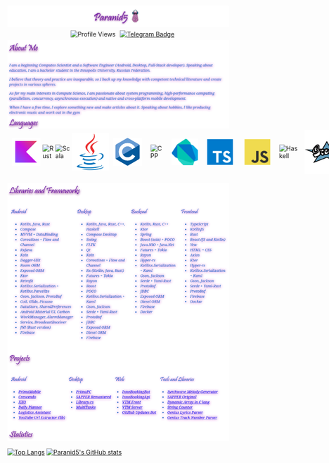 <img src="https://raw.githubusercontent.com/dinaraparanid/dinaraparanid/main/name.png"/>

<div id="badges" style="width: 100%; display: flex; align-items: center; justify-content: center; margin-left:10px">
  <a style="padding: 5px">
    <img src="https://komarev.com/ghpvc/?username=dinaraparanid&color=blueviolet" alt="Profile Views"/>
  </a>
  <a href="https://t.me/paranid5" style="padding: 5px">
    <img src="https://img.shields.io/badge/-Telegram-gray?logo=telegram&logoColor=blue" alt="Telegram Badge"/>
  </a>
</div>

<img src="https://raw.githubusercontent.com/dinaraparanid/dinaraparanid/main/about_me_1.png"/>

<div style="align-items: center; display: flex; padding-bottom: 20px; padding-left: 10px;">
    <img src="https://raw.githubusercontent.com/devicons/devicon/master/icons/kotlin/kotlin-original.svg" alt="Kotlin" width="65">
    <img src="https://static-00.iconduck.com/assets.00/rust-icon-2048x2047-5s6wkmk1.png" alt="Rust" width="75" style="margin-left: 5px">
    <img src="https://cdn.jsdelivr.net/gh/devicons/devicon/icons/scala/scala-original.svg" alt="Scala" width="75"/>
    <img src="https://raw.githubusercontent.com/devicons/devicon/master/icons/java/java-original.svg" alt="Java" width="85" style="margin-right: 10px">
    <img src="https://raw.githubusercontent.com/devicons/devicon/master/icons/c/c-original.svg" alt="C" width="65" style="margin-right: 20px">
    <img src="https://cdn.jsdelivr.net/gh/devicons/devicon/icons/cplusplus/cplusplus-original.svg" alt="CPP" width="65" style="margin-right: 20px">
    <img src="https://raw.githubusercontent.com/devicons/devicon/master/icons/dart/dart-original.svg" alt="Dart" width="60" style="margin-right: 20px">
    <img src="https://raw.githubusercontent.com/devicons/devicon/master/icons/typescript/typescript-original.svg" alt="TypeScript" width="60" style="margin-right: 25px">
    <img src="https://raw.githubusercontent.com/devicons/devicon/master/icons/javascript/javascript-original.svg" alt="JavaScript" width="60" style="margin-right: 20px">
    <img src="https://cdn.jsdelivr.net/gh/devicons/devicon/icons/haskell/haskell-original.svg" alt="Haskell" width="80" style="margin-right: 10px">
    <img src="https://raw.githubusercontent.com/devicons/devicon/master/icons/groovy/groovy-original.svg" alt="Groovy" width="100" style="margin-right: 15px">
</div>

<img src="https://raw.githubusercontent.com/dinaraparanid/dinaraparanid/main/about_me_2.png"/>

[![Top Langs](https://github-readme-stats.vercel.app/api/top-langs/?username=dinaraparanid&show_icons=truet&theme=midnight-purple)](https://github.com/anuraghazra/github-readme-stats)
[![Paranid5's GitHub stats](https://github-readme-stats.vercel.app/api?username=dinaraparanid&show_icons=true&hide=prs,issues,contribs&theme=midnight-purple)](https://github.com/anuraghazra/github-readme-stats)
